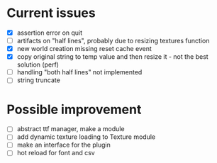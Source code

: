 # Current issues

- [x] assertion error on quit
- [ ] artifacts on "half lines", probably due to resizing textures function
- [x] new world creation missing reset cache event
- [x] copy original string to temp value and then resize it - not the best solution (perf)
- [ ] handling "both half lines" not implemented
- [ ] string truncate

# Possible improvement

- [ ] abstract ttf manager, make a module
- [ ] add dynamic texture loading to Texture module
- [ ] make an interface for the plugin
- [ ] hot reload for font and csv